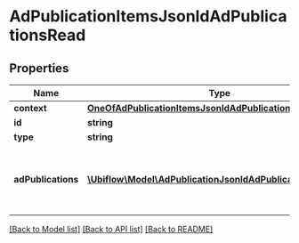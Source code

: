 # AdPublicationItemsJsonldAdPublicationsRead

## Properties
Name | Type | Description | Notes
------------ | ------------- | ------------- | -------------
**context** | [**OneOfAdPublicationItemsJsonldAdPublicationsReadContext**](OneOfAdPublicationItemsJsonldAdPublicationsReadContext.md) |  | [optional] 
**id** | **string** |  | [optional] 
**type** | **string** |  | [optional] 
**adPublications** | [**\Ubiflow\Model\AdPublicationJsonldAdPublicationsRead[]**](AdPublicationJsonldAdPublicationsRead.md) | The collection of all AdPublication items related to the Ad. | [optional] 

[[Back to Model list]](../../README.md#documentation-for-models) [[Back to API list]](../../README.md#documentation-for-api-endpoints) [[Back to README]](../../README.md)

